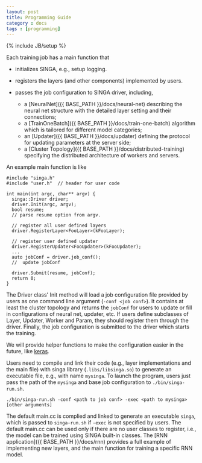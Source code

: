 ```yaml
---
layout: post
title: Programming Guide
category : docs
tags : [programming]
---
```

{% include JB/setup %}


Each training job has a main function that

  * initializes SINGA, e.g., setup logging.

  * registers the layers (and other components) implemented by users.

  * passes the job configuration to SINGA driver, including,

    * a [NeuralNet]({{ BASE_PATH }}/docs/neural-net) describing the neural net structure with the detailed layer setting and their connections;
    * a [TrainOneBatch]({{ BASE_PATH }}/docs/train-one-batch) algorithm which is tailored for different model categories;
    * an [Updater]({{ BASE_PATH }}/docs/updater) defining the protocol for updating parameters at the server side;
    * a [Cluster Topology]({{ BASE_PATH }}/docs/distributed-training) specifying the distributed architecture of workers and servers.

An example main function is like

    #include "singa.h"
    #include "user.h"  // header for user code

    int main(int argc, char** argv) {
      singa::Driver driver;
      driver.Init(argc, argv);
      bool resume;
      // parse resume option from argv.

      // register all user defined layers
      driver.RegisterLayer<FooLayer>(kFooLayer);

      // register user defined updater
      driver.RegisterUpdater<FooUpdater>(kFooUpdater);
      ...
      auto jobConf = driver.job_conf();
      //  update jobConf

      driver.Submit(resume, jobConf);
      return 0;
    }

The Driver class' Init method will load a job configuration file provided by
users as one command line argument (`-conf <job conf>`). It contains at least the
cluster topology and returns the `jobConf` for users to update or fill in
configurations of neural net, updater, etc. If users define subclasses of
Layer, Updater, Worker and Param, they should register them through the driver.
Finally, the job configuration is submitted to the driver which starts the
training.

We will provide helper functions to make the configuration easier in the
future, like [keras](https://github.com/fchollet/keras).

Users need to compile and link their code (e.g., layer implementations and the main
file) with singa library (`.libs/libsinga.so`) to generate an
executable file, e.g., with name `mysinga`.  To launch the program, users just pass the
path of the `mysinga` and base job configuration to `./bin/singa-run.sh`.

    ./bin/singa-run.sh -conf <path to job conf> -exec <path to mysinga> [other arguments]

The default main.cc is complied and linked to generate an executable
`singa`, which is passed to `singa-run.sh` if `-exec` is not specified by users.
The default main.cc can be used only if there are no
user classes to register, i.e., the model can be trained using SINGA built-in
classes. The [RNN application]({{ BASE_PATH }}/docs/rnn) provides a full example of
implementing new layers, and the main function for training a specific RNN
model.
